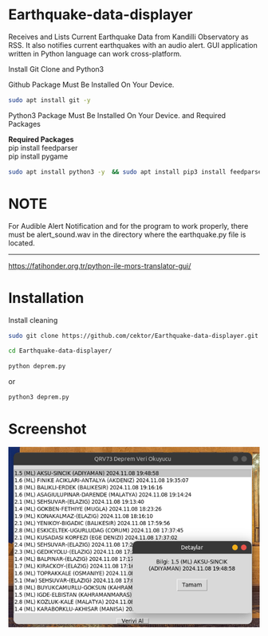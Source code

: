 # Earthquake-data-displayer
Receives and Lists Current Earthquake Data from Kandilli Observatory as RSS. It also notifies current earthquakes with an audio alert. GUI application written in Python language can work cross-platform.



Install Git Clone and Python3

Github Package Must Be Installed On Your Device.
```bash
sudo apt install git -y
```


Python3 Package Must Be Installed On Your Device. and Required Packages

<b>Required Packages</b>
</br>
pip install feedparser
</br>
pip install pygame
</br>


```bash
sudo apt install python3 -y  && sudo apt install pip3 install feedparser -y && sudo apt install pip install pygame -y


```
# NOTE
For Audible Alert Notification and for the program to work properly, there must be alert_sound.wav in the directory where the earthquake.py file is located.


----------------------------------
https://fatihonder.org.tr/python-ile-mors-translator-gui/

# Installation
Install cleaning
```bash
sudo git clone https://github.com/cektor/Earthquake-data-displayer.git
```
```bash
cd Earthquake-data-displayer/
```

```bash
python deprem.py
```
or

```bash
python3 deprem.py
```

# Screenshot

![Demo](depremv2.png) 
